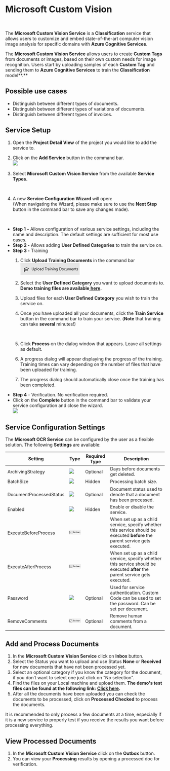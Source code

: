 # Microsoft Custom Vision

<figure><img src="../../.gitbook/assets/image (3) (6).png" alt=""><figcaption></figcaption></figure>

The **Microsoft Custom Vision Service** is a **Classification** service that allows users to customize and embed state-of-the-art computer vision image analysis for specific domains with **Azure Cognitive Services**.

The **Microsoft Custom Vision Service** allows users to create **Custom Tags** from documents or images, based on their own custom needs for image recognition. Users start by uploading samples of each **Custom Tag** and sending them to **Azure Cognitive Services** to train the **Classification** model\*\*.\*\*

## Possible use cases

* Distinguish between different types of documents.
* Distinguish between different types of variations of documents.
* Distinguish between different types of invoices.

## Service Setup

1. Open the **Project Detail View** of the project you would like to add the service to.
2. Click on the **Add Service** button in the command bar.\
   ![](<../../.gitbook/assets/image (82) (2).png>)
3.  Select **Microsoft Custom Vision Service** from the available **Service Types.**

    <figure><img src="../../.gitbook/assets/image (2) (4).png" alt=""><figcaption></figcaption></figure>
4.  A new **Service Configuration Wizard** will open:\
    (When navigating the Wizard, please make sure to use the **Next Step** button in the command bar to save any changes made).

    <figure><img src="../../.gitbook/assets/image (123).png" alt=""><figcaption></figcaption></figure>

* **Step 1** **-** Allows configuration of various service settings, including the name and description. The default settings are sufficient for most use cases.
* **Step 2 -** Allows adding **User Defined Categories** to train the service on.
* **Step 3 -** Training
  1. Click **Upload Training Documents** in the command bar\
     ![](<../../.gitbook/assets/33 (1) (2) (1) (1) (1) (1) (1) (1) (1) (7) (1).png>)
  2. Select the **User Defined Category** you want to upload documents to.\
     **Demo training files are available**[ **here**](https://docs.aiforged.com/DemoDocuments/AIForged%20Classification%20%20Testing.zip)**.**
  3. Upload files for each **User Defined Category** you wish to train the service on.
  4.  Once you have uploaded all your documents, click the **Train Service** button in the command bar to train your service. (**Note** that training can take **several** minutes!)

      <figure><img src="../../.gitbook/assets/image (4) (6).png" alt=""><figcaption></figcaption></figure>
  5. Click **Process** on the dialog window that appears. Leave all settings as default.
  6. A progress dialog will appear displaying the progress of the training.\
     Training times can vary depending on the number of files that have been uploaded for training.
  7. The progress dialog should automatically close once the training has been completed.
* **Step 4** - Verification. No verification required.
* Click on the **Complete** button in the command bar to validate your service configuration and close the wizard.\
  ![](<../../.gitbook/assets/image (84) (1).png>)

## Service Configuration Settings

The **Microsoft OCR Service** can be configured by the user as a flexible solution. The following **Settings** are available:

| Setting                 | Type                                                                   | Required Type | Description                                                                                                                  |
| ----------------------- | ---------------------------------------------------------------------- | ------------- | ---------------------------------------------------------------------------------------------------------------------------- |
| ArchivingStrategy       | ![](<../../.gitbook/assets/image (5) (3).png>)                         | Optional      | Days before documents get deleted.                                                                                           |
| BatchSize               | ![](<../../.gitbook/assets/image (14) (6).png>)                        | Hidden        | Processing batch size.                                                                                                       |
| DocumentProcessedStatus | ![](<../../.gitbook/assets/image (6) (4).png>)                         | Optional      | Document status used to denote that a document has been processed.                                                           |
| Enabled                 | ![](<../../.gitbook/assets/image (15) (5) (3).png>)                    | Hidden        | Enable or disable the service.                                                                                               |
| ExecuteBeforeProcess    | ![](<../../.gitbook/assets/image (15) (1) (1) (4).png>)                |               | When set up as a child service, specify whether this service should be executed **before** the parent service gets executed. |
| ExecuteAfterProcess     | ![](<../../.gitbook/assets/image (1) (1) (3) (1) (1) (1) (1) (1).png>) |               | When set up as a child service, specify whether this service should be executed **after** the parent service gets executed.  |
| Password                | ![](<../../.gitbook/assets/image (3) (5) (1).png>)                     | Optional      | Used for service authentication. Custom Code can be used to set the password. Can be set per document.                       |
| RemoveComments          | ![](<../../.gitbook/assets/image (1) (1) (3) (1) (1) (1) (2) (1).png>) | Optional      | Remove human comments from a document.                                                                                       |

## Add and Process Documents

1. In the **Microsoft Custom Vision Service** click on **Inbox** button.
2. Select the Status you want to upload and use Status **None** or **Received** for new documents that have not been processed yet.
3. Select an optional category if you know the category for the document, if you don’t want to select one just click on “No selection”.
4. Find the files on your Local machine and upload them. **The demo's test files can be found at the following link:** [**Click here**](https://larchold-my.sharepoint.com/:u:/g/personal/jannie_larcai_com/Ec-_k8RmUqNAv6WgCgwItfcBTRp1Gk0V6OeyTj2S3SIUQg?e=EquxX9)**.**
5. After all the documents have been uploaded you can check the documents to be processed, click on **Processed Checked** to process the documents.

It is recommended to only process a few documents at a time, especially if it is a new service to properly test if you receive the results you want before processing everything.

## View Processed Documents <a href="#view-processed-documents" id="view-processed-documents"></a>

1. In the **Microsoft Custom Vision Service** click on the **Outbox** button.
2. You can view your **Processing** results by opening a processed doc for verification.

